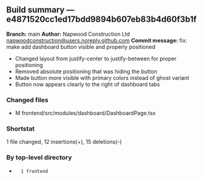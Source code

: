 ## Build summary — e4871520cc1ed17bdd9894b607eb83b4d60f3b1f

**Branch:** main **Author:** Napwood Construction Ltd <napwoodconstruction@users.noreply.github.com>
**Commit message:** fix: make add dashboard button visible and properly positioned

- Changed layout from justify-center to justify-between for proper positioning
- Removed absolute positioning that was hiding the button
- Made button more visible with primary colors instead of ghost variant
- Button now appears clearly to the right of dashboard tabs

### Changed files

- M frontend/src/modules/dashboard/DashboardPage.tsx

### Shortstat

1 file changed, 12 insertions(+), 15 deletions(-)

### By top-level directory

-       1 frontend
